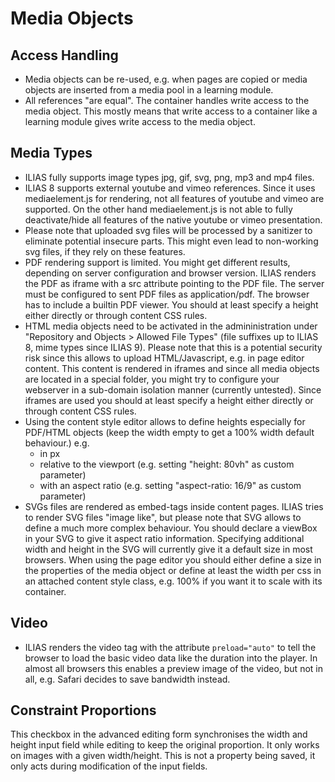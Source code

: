 # Media Objects

## Access Handling

- Media objects can be re-used, e.g. when pages are copied or media objects are inserted from a media pool in a learning module.
- All references "are equal". The container handles write access to the media object. This mostly means that write access to a container like a learning module gives write access to the media object.

## Media Types

- ILIAS fully supports image types jpg, gif, svg, png, mp3 and mp4 files.
- ILIAS 8 supports external youtube and vimeo references. Since it uses mediaelement.js for rendering, not all features of youtube and vimeo are supported. On the other hand mediaelement.js is not able to fully deactivate/hide all features of the native youtube or vimeo presentation.
- Please note that uploaded svg files will be processed by a sanitizer to eliminate potential insecure parts. This might even lead to non-working svg files, if they rely on these features.
- PDF rendering support is limited. You might get different results, depending on server configuration and browser version. ILIAS renders the PDF as iframe with a src attribute pointing to the PDF file. The server must be configured to sent PDF files as application/pdf. The browser has to include a builtin PDF viewer. You should at least specify a height either directly or through content CSS rules.
- HTML media objects need to be activated in the admininistration under "Repository and Objects > Allowed File Types" (file suffixes up to ILIAS 8, mime types since ILIAS 9). Please note that this is a potential security risk since this allows to upload HTML/Javascript, e.g. in page editor content. This content is rendered in iframes and since all media objects are located in a special folder, you might try to configure your webserver in a sub-domain isolation manner (currently untested). Since iframes are used you should at least specify a height either directly or through content CSS rules.
- Using the content style editor allows to define heights especially for PDF/HTML objects (keep the width empty to get a 100% width default behaviour.) e.g.
  - in px
  - relative to the viewport (e.g. setting "height: 80vh" as custom parameter)
  - with an aspect ratio (e.g. setting "aspect-ratio: 16/9" as custom parameter)
- SVGs files are rendered as embed-tags inside content pages. ILIAS tries to render SVG files "image like", but please note that SVG allows to define a much more complex behaviour. You should declare a viewBox in your SVG to give it aspect ratio information. Specifying additional width and height in the SVG will currently give it a default size in most browsers. When using the page editor you should either define a size in the properties of the media object or define at least the width per css in an attached content style class, e.g. 100% if you want it to scale with its container. 

## Video

- ILIAS renders the video tag with the attribute `preload="auto"` to tell the browser to load the basic video data like the duration into the player. In almost all browsers this enables a preview image of the video, but not in all, e.g. Safari decides to save bandwidth instead.

## Constraint Proportions

This checkbox in the advanced editing form synchronises the width and height input field while editing to keep the original proportion. It only works on images with a given width/height. This is not a property being saved, it only acts during modification of the input fields.